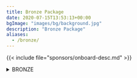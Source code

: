 ```yaml
---
title: Bronze Package
date: 2020-07-15T13:53:13+00:00
bgImage: "images/bg/background.jpg"
description: "Bronze Package"
aliases:
  - /bronze/
---
```


{{< include file="sponsors/onboard-desc.md" >}}

<details class="bg-color-bronze">
<summary>BRONZE</summary>
{{< include file="sponsors/benefits-bronze.md" >}}
</details>
